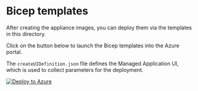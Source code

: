# Bicep templates

After creating the appliance images, you can deploy them via the templates in this directory.

Click on the button below to launch the Bicep templates into the Azure portal.

The `createUIDefinition.json` file defines the Managed Application UI, which is used to collect parameters for the deployment.

[![Deploy to Azure](https://aka.ms/deploytoazurebutton)](https://portal.azure.com/#create/Microsoft.Template/uri/https%3A%2F%2Fraw.githubusercontent.com%2FcPacketNetworks%2Fccloud-deployment-automation%2Fmain%2Fautomations%2Fazure%2Fcapture-net-basic%2Fmain.json/createUIDefinitionUri/https%3A%2F%2Fraw.githubusercontent.com%2FcPacketNetworks%2Fccloud-deployment-automation%2Fmain%2Fautomations%2Fazure%2Fcapture-net-basic%2FcreateUIDefinition.json)
